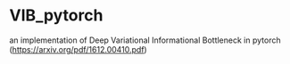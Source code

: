 # VIB_pytorch
an implementation of Deep Variational Informational Bottleneck in pytorch (https://arxiv.org/pdf/1612.00410.pdf)
